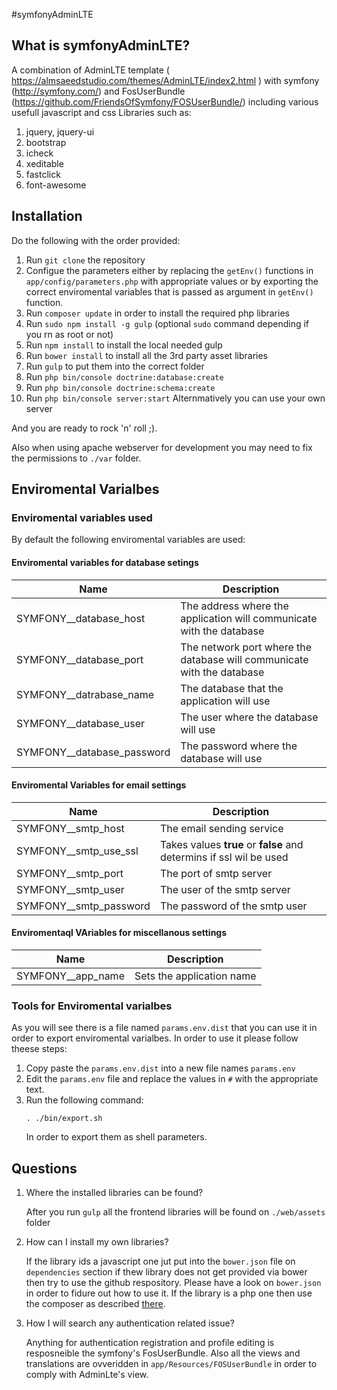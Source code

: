 #symfonyAdminLTE

## What is symfonyAdminLTE?

A combination of AdminLTE template ( <https://almsaeedstudio.com/themes/AdminLTE/index2.html> ) with symfony (<http://symfony.com/>) and FosUserBundle (<https://github.com/FriendsOfSymfony/FOSUserBundle/>) including various usefull javascript and css Libraries such as:

1. jquery, jquery-ui
2. bootstrap
3. icheck
4. xeditable
5. fastclick
6. font-awesome

## Installation

Do the following with the order provided:
1. Run `git clone` the repository
2. Configue the parameters either by replacing the `getEnv()` functions in `app/config/parameters.php` with appropriate values or by exporting the correct enviromental variables that is passed as argument in `getEnv()` function. 
3. Run `composer update` in order to install the required php libraries
4. Run `sudo npm install -g gulp` (optional `sudo` command depending if you rn as root or not)
5. Run `npm install` to install the local needed gulp
6. Run `bower install` to install all the 3rd party asset libraries
7. Run `gulp` to put them into the correct folder
8. Run `php bin/console doctrine:database:create`
9. Run `php bin/console doctrine:schema:create`
10. Run `php bin/console server:start` Alternmatively you can use your own server

And you are ready to rock 'n' roll ;).

Also when using apache webserver for development you may need to fix the permissions to `./var` folder.

## Enviromental Varialbes

### Enviromental variables used
By default the following enviromental variables are used:

#### Enviromental variables for database setings

Name | Description
--- | ---
SYMFONY__database_host | The address where the application will communicate with the database
SYMFONY__database_port | The network port where the database will communicate with the database
SYMFONY__datrabase_name | The database that the application will use
SYMFONY__database_user | The user where the database will use
SYMFONY__database_password | The password where the database will use

#### Enviromental Variables for email settings

Name | Description
--- | ---
SYMFONY__smtp_host | The email sending service
SYMFONY__smtp_use_ssl | Takes values **true** or **false** and determins if ssl wil be used
SYMFONY__smtp_port | The port of smtp server
SYMFONY__smtp_user | The user of the smtp server
SYMFONY__smtp_password | The password of the smtp user

#### Enviromentaql VAriables for miscellanous settings 

Name | Description
--- | ---
SYMFONY__app_name | Sets the application name

### Tools for Enviromental varialbes

As you will see there is a file named `params.env.dist` that you can use it in order to export enviromental varialbes. In order to use it please follow theese steps:

1. Copy paste the `params.env.dist` into a new file names `params.env`
2. Edit the `params.env` file and replace the values in `#` with the appropriate text.
3. Run the following command:
   ```
   . ./bin/export.sh
   ```
   In order to export them as shell parameters.

## Questions

1. Where the installed libraries can be found?

   After you run `gulp` all the frontend libraries will be found on `./web/assets` folder

2. How can I install my own libraries?

   If the library ids a javascript one jut put into the `bower.json` file on `dependencies` section if thew library does not get provided via bower then try to use the github respository. Please have a look on `bower.json` in order to fidure out how to use it. If the library is a php one then use the composer as described [there](https://getcomposer.org/doc/01-basic-usage.md).
  
3. How I will search any authentication related issue?

   Anything for authentication registration and profile editing is resposneible the symfony's FosUserBundle. Also all the views and translations are ovveridden in `app/Resources/FOSUserBundle` in order to comply with AdminLte's view.

